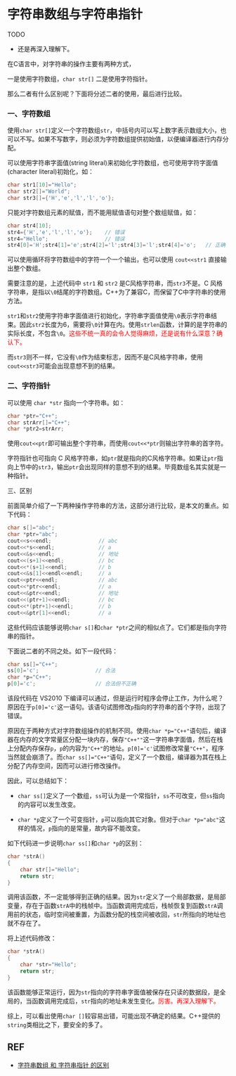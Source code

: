 # 字符串数组与字符串指针


TODO

- 还是再深入理解下。


在C语言中，对字符串的操作主要有两种方式，

一是使用字符数组，`char str[]`
二是使用字符指针。

那么二者有什么区别呢？下面将分述二者的使用，最后进行比较。

### 一、字符数组

​使用`char str[]`定义一个字符数组`str`，中括号内可以写上数字表示数组大小，也可以不写。如果不写数字，则必须为字符数组提供初始值，以便编译器进行内存分配。

可以使用字符串字面值(string literal)来初始化字符数组，也可使用字符字面值(character literal)初始化，如：

```cpp
char str1[10]="Hello";
char str2[]="World";
char str3[]={'H','e','l','l','o'};
```


只能对字符数组元素的赋值，而不能用赋值语句对整个数组赋值，如：

```cpp
char str4[10];
str4={'H','e','l','l','o'};    // 错误
str4="Hello";                  // 错误
str4[0]='H';str4[1]='e';str4[2]='l';str4[3]='l';str4[4]='o';   // 正确
```


可以使用循环将字符数组中的字符一个一个输出，也可以使用 `cout<<str1` 直接输出整个数组。

需要注意的是，上述代码中 `str1` 和 `str2` 是C风格字符串，而`str3`不是。C 风格字符串，是指以`\0`结尾的字符数组。C++为了兼容C，而保留了C中字符串的使用方法。

`str1`和`str2`使用字符串字面值进行初始化，字符串字面值使用`\0`表示字符串结束。因此`str2`长度为6，需要将`\0`计算在内。使用`strlen`函数，计算的是字符串的实际长度，不包含`\0`。<span style="color:red;">这些不统一真的会令人觉得麻烦，还是说有什么深意？确认下。</span>

而`str3`则不一样，它没有`\0`作为结束标志，因而不是C风格字符串，使用`cout<<str3`可能会出现意想不到的结果。

### 二、字符指针

可以使用 `char *str` 指向一个字符串。如：

```cpp
char *ptr="C++";
char strArr[]="C++";
char *ptr2=strArr;
```


使用`cout<<ptr`即可输出整个字符串，而使用`cout<<*ptr`则输出字符串的首字符。

字符指针也可指向 C 风格字符串，如`ptr`就是指向的C风格字符串。如果让`ptr`指向上节中的`str3`，输出`ptr`会出现同样的意想不到的结果。毕竟数组名其实就是一种指针。

三、区别

前面简单介绍了一下两种操作字符串的方法，这部分进行比较，是本文的重点。如下代码：


```cpp
char s[]="abc";
char *ptr="abc";
cout<<s<<endl;               // abc
cout<<*s<<endl;              // a
cout<<&s<<endl;              // 地址
cout<<(s+1)<<endl;           // bc
cout<<*(s+1)<<endl;          // b
cout<<&s[1]<<endl<<endl;     // a
cout<<ptr<<endl;             // abc
cout<<*ptr<<endl;            // a
cout<<&ptr<<endl;            // 地址
cout<<(ptr+1)<<endl;         // bc
cout<<*(ptr+1)<<endl;        // b
cout<<&ptr[1]<<endl;         // a
```


这些代码应该能够说明`char s[]`和`char *ptr`之间的相似点了。它们都是指向字符串的指针。

下面说二者的不同之处。如下一段代码：

```cpp
char ss[]="C++";
ss[0]='c';                  // 合法
char *p="C++";
p[0]='c';                   // 合法但不正确
```

该段代码在 VS2010 下编译可以通过，但是运行时程序会停止工作，为什么呢？原因在于`p[0]='c'`这一语句。该语句试图修改`p`指向的字符串的首个字符，出现了错误。

原因在于两种方式对字符数组操作的机制不同。使用`char *p="C++"`语句后，编译器在内存的文字常量区分配一块内存，保存`"C++""`这一字符串字面值，然后在栈上分配内存保存`p`，`p`的内容为`"C++"`的地址。`p[0]='c'`试图修改常量`"C++"`，程序当然就会崩溃了。而`char ss[]="C++"`语句，定义了一个数组，编译器为其在栈上分配了内存空间，因而可以进行修改操作。

因此，可以总结如下：

- `char ss[]`定义了一个数组，`ss`可认为是一个常指针，`ss`不可改变，但`ss`指向的内容可以发生改变。

- `char *p`定义了一个可变指针，`p`可以指向其它对象。但对于`char *p="abc"`这样的情况，`p`指向的是常量，故内容不能改变。


如下代码进一步说明`char ss[]`和`char *p`的区别：


```cpp
char *strA()
{
    char str[]="Hello";
​    return str;
}
```


调用该函数，不一定能够得到正确的结果。因为`str`定义了一个局部数据，是局部变量，存在于函数`strA`中的栈帧中。当函数调用完成后，栈帧恢复到函数`strA`调用前的状态，临时空间被重置，为函数分配的栈空间被收回，`str`所指向的地址也就不存在了。

将上述代码修改：

```cpp
char *strA()
{
​    char *str="Hello";
​    return str;
}
```


该函数能够正常运行，因为`str`指向的字符串字面值被保存在只读的数据段，是全局的，当函数调用完成后，`str`指向的地址未发生变化。<span style="color:red;">厉害。再深入理解下。</span>

综上，可以看出使用`char []`较容易出错，可能出现不确定的结果。C++提供的`string`类相比之下，要安全的多了。



## REF

- [字符串数组 和 字符串指针 的区别](https://blog.csdn.net/qq_35212671/article/details/53440439)
